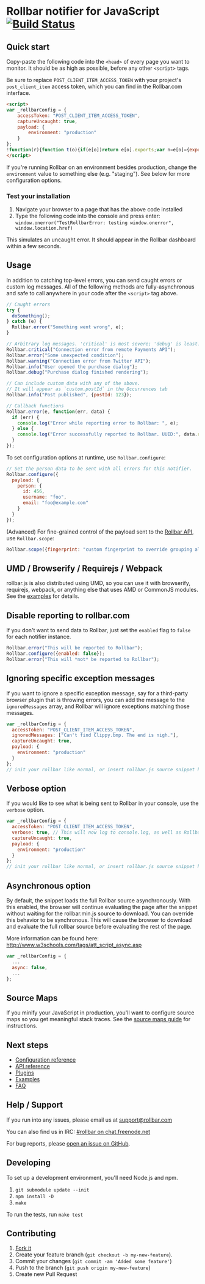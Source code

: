 # Rollbar notifier for JavaScript [![Build Status](https://api.travis-ci.org/rollbar/rollbar.js.png?branch=v1.7.0)](https://travis-ci.org/rollbar/rollbar.js)

<!-- Sub:[TOC] -->

## Quick start

Copy-paste the following code into the ```<head>``` of every page you want to monitor. It should be as high as possible, before any other ```<script>``` tags.

<!-- RemoveNextIfProject -->
Be sure to replace ```POST_CLIENT_ITEM_ACCESS_TOKEN``` with your project's ```post_client_item``` access token, which you can find in the Rollbar.com interface.

<!-- EditableTextAreaStart -->
<!-- RemoveNext -->
```html
<script>
var _rollbarConfig = {
    accessToken: "POST_CLIENT_ITEM_ACCESS_TOKEN",
    captureUncaught: true,
    payload: {
        environment: "production"
    }
};
!function(r){function t(o){if(e[o])return e[o].exports;var n=e[o]={exports:{},id:o,loaded:!1};return r[o].call(n.exports,n,n.exports,t),n.loaded=!0,n.exports}var e={};return t.m=r,t.c=e,t.p="",t(0)}([function(r,t,e){"use strict";var o=e(1).Rollbar,n=e(2),a="https://d37gvrvc0wt4s1.cloudfront.net/js/v1.6/rollbar.min.js";_rollbarConfig.rollbarJsUrl=_rollbarConfig.rollbarJsUrl||a;var i=o.init(window,_rollbarConfig),l=n(i,_rollbarConfig);i.loadFull(window,document,!1,_rollbarConfig,l)},function(r,t){"use strict";function e(){var r=window.console;r&&"function"==typeof r.log&&r.log.apply(r,arguments)}function o(r,t){return t=t||e,function(){try{return r.apply(this,arguments)}catch(e){t("Rollbar internal error:",e)}}}function n(r,t,e){window._rollbarWrappedError&&(e[4]||(e[4]=window._rollbarWrappedError),e[5]||(e[5]=window._rollbarWrappedError._rollbarContext),window._rollbarWrappedError=null),r.uncaughtError.apply(r,e),t&&t.apply(window,e)}function a(r){this.shimId=++u,this.notifier=null,this.parentShim=r,this.logger=e,this._rollbarOldOnError=null}function i(r){var t=a;return o(function(){if(this.notifier)return this.notifier[r].apply(this.notifier,arguments);var e=this,o="scope"===r;o&&(e=new t(this));var n=Array.prototype.slice.call(arguments,0),a={shim:e,method:r,args:n,ts:new Date};return window._rollbarShimQueue.push(a),o?e:void 0})}function l(r,t){if(t.hasOwnProperty&&t.hasOwnProperty("addEventListener")){var e=t.addEventListener;t.addEventListener=function(t,o,n){e.call(this,t,r.wrap(o),n)};var o=t.removeEventListener;t.removeEventListener=function(r,t,e){o.call(this,r,t&&t._wrapped?t._wrapped:t,e)}}}var u=0;a.init=function(r,t){var e=t.globalAlias||"Rollbar";if("object"==typeof r[e])return r[e];r._rollbarShimQueue=[],r._rollbarWrappedError=null,t=t||{};var i=new a;return o(function(){if(i.configure(t),t.captureUncaught){i._rollbarOldOnError=r.onerror,r.onerror=function(){var r=Array.prototype.slice.call(arguments,0);n(i,i._rollbarOldOnError,r)};var o,a,u="EventTarget,Window,Node,ApplicationCache,AudioTrackList,ChannelMergerNode,CryptoOperation,EventSource,FileReader,HTMLUnknownElement,IDBDatabase,IDBRequest,IDBTransaction,KeyOperation,MediaController,MessagePort,ModalWindow,Notification,SVGElementInstance,Screen,TextTrack,TextTrackCue,TextTrackList,WebSocket,WebSocketWorker,Worker,XMLHttpRequest,XMLHttpRequestEventTarget,XMLHttpRequestUpload".split(",");for(o=0;o<u.length;++o)a=u[o],r[a]&&r[a].prototype&&l(i,r[a].prototype)}return r[e]=i,i},i.logger)()},a.prototype.loadFull=function(r,t,e,n,a){var i=function(){var t;if(void 0===r._rollbarPayloadQueue){var e,o,n,i;for(t=new Error("rollbar.js did not load");e=r._rollbarShimQueue.shift();)for(n=e.args,i=0;i<n.length;++i)if(o=n[i],"function"==typeof o){o(t);break}}"function"==typeof a&&a(t)},l=!1,u=t.createElement("script"),s=t.getElementsByTagName("script")[0],p=s.parentNode;u.src=n.rollbarJsUrl,u.async=!e,u.onload=u.onreadystatechange=o(function(){if(!(l||this.readyState&&"loaded"!==this.readyState&&"complete"!==this.readyState)){u.onload=u.onreadystatechange=null;try{p.removeChild(u)}catch(r){}l=!0,i()}},this.logger),p.insertBefore(u,s)},a.prototype.wrap=function(r,t){try{var e;if(e="function"==typeof t?t:function(){return t||{}},"function"!=typeof r)return r;if(r._isWrap)return r;if(!r._wrapped){r._wrapped=function(){try{return r.apply(this,arguments)}catch(t){throw t._rollbarContext=e()||{},t._rollbarContext._wrappedSource=r.toString(),window._rollbarWrappedError=t,t}},r._wrapped._isWrap=!0;for(var o in r)r.hasOwnProperty(o)&&(r._wrapped[o]=r[o])}return r._wrapped}catch(n){return r}};for(var s="log,debug,info,warn,warning,error,critical,global,configure,scope,uncaughtError".split(","),p=0;p<s.length;++p)a.prototype[s[p]]=i(s[p]);r.exports={Rollbar:a,_rollbarWindowOnError:n}},function(r,t){"use strict";r.exports=function(r,t){return function(e){if(!e&&!window._rollbarInitialized){var o=window.RollbarNotifier,n=t||{},a=n.globalAlias||"Rollbar",i=window.Rollbar.init(n,r);i._processShimQueue(window._rollbarShimQueue||[]),window[a]=i,window._rollbarInitialized=!0,o.processPayloads()}}}}]);
</script>
```
<!-- RemovePrev -->
<!-- EditableTextAreaEnd -->

If you're running Rollbar on an environment besides production, change the ```environment``` value to something else (e.g. "staging"). See below for more configuration options.

### Test your installation

1. Navigate your browser to a page that has the above code installed
2. Type the following code into the console and press enter: ```window.onerror("TestRollbarError: testing window.onerror", window.location.href)```

This simulates an uncaught error. It should appear in the Rollbar dashboard within a few seconds.

## Usage

In addition to catching top-level errors, you can send caught errors or custom log messages. All of the following methods are fully-asynchronous and safe to call anywhere in your code after the ```<script>``` tag above.

```js
// Caught errors
try {
  doSomething();
} catch (e) {
  Rollbar.error("Something went wrong", e);
}

// Arbitrary log messages. 'critical' is most severe; 'debug' is least.
Rollbar.critical("Connection error from remote Payments API");
Rollbar.error("Some unexpected condition");
Rollbar.warning("Connection error from Twitter API");
Rollbar.info("User opened the purchase dialog");
Rollbar.debug("Purchase dialog finished rendering");

// Can include custom data with any of the above.
// It will appear as `custom.postId` in the Occurrences tab
Rollbar.info("Post published", {postId: 123});

// Callback functions
Rollbar.error(e, function(err, data) {
  if (err) {
    console.log("Error while reporting error to Rollbar: ", e);
  } else {
    console.log("Error successfully reported to Rollbar. UUID:", data.result.uuid);
  }
});
```

To set configuration options at runtime, use `Rollbar.configure`:

```js
// Set the person data to be sent with all errors for this notifier.
Rollbar.configure({
  payload: {
    person: {
      id: 456,
      username: "foo",
      email: "foo@example.com"
    }
  }
});
```

(Advanced) For fine-grained control of the payload sent to the [Rollbar API](https://rollbar.com/docs/api_items/), use `Rollbar.scope`:

```js
Rollbar.scope({fingerprint: "custom fingerprint to override grouping algorithm"}).error(err);
```

## UMD / Browserify / Requirejs / Webpack

rollbar.js is also distributed using UMD, so you can use it with browserify, requirejs, webpack, or anything else that uses AMD or CommonJS modules. See the [examples](https://github.com/rollbar/rollbar.js/tree/master/examples) for details.

## Disable reporting to rollbar.com

If you don't want to send data to Rollbar, just set the `enabled` flag to `false` for each notifier instance.

```js
Rollbar.error("This will be reported to Rollbar");
Rollbar.configure({enabled: false});
Rollbar.error("This will *not* be reported to Rollbar");
```

## Ignoring specific exception messages

If you want to ignore a specific exception message, say for a third-party browser plugin
that is throwing errors, you can add the message to the `ignoredMessages` array,
and Rollbar will ignore exceptions matching those messages.


```js
var _rollbarConfig = {
  accessToken: "POST_CLIENT_ITEM_ACCESS_TOKEN",
  ignoredMessages: ["Can't find Clippy.bmp. The end is nigh."],
  captureUncaught: true,
  payload: {
    environment: "production"
  }
};
// init your rollbar like normal, or insert rollbar.js source snippet here
```

## Verbose option

If you would like to see what is being sent to Rollbar in your console, use the
`verbose` option.

```js
var _rollbarConfig = {
  accessToken: "POST_CLIENT_ITEM_ACCESS_TOKEN",
  verbose: true, // This will now log to console.log, as well as Rollbar  
  captureUncaught: true,
  payload: {
    environment: "production"
  }
};
// init your rollbar like normal, or insert rollbar.js source snippet here
```

## Asynchronous option

By default, the snippet loads the full Rollbar source asynchronously. With this enabled, the browser will
continue evaluating the page after the snippet without waiting for the rollbar.min.js source to download.
You can override this behavior to be synchronous. This will cause the browser to download and evaluate
the full rollbar source before evaluating the rest of the page.

More information can be found here: http://www.w3schools.com/tags/att_script_async.asp

```js
var _rollbarConfig = {
  ...
  async: false,
  ...
};
```

## Source Maps

If you minify your JavaScript in production, you'll want to configure source maps so you get meaningful stack traces. See the [source maps guide](https://rollbar.com/docs/guides_sourcemaps/) for instructions.

## Next steps

- [Configuration reference](https://rollbar.com/docs/notifier/rollbar.js/configuration)
- [API reference](https://rollbar.com/docs/notifier/rollbar.js/api)
- [Plugins](https://rollbar.com/docs/notifier/rollbar.js/plugins)
- [Examples](https://github.com/rollbar/rollbar.js/tree/master/examples)
- [FAQ](https://rollbar.com/docs/notifier/rollbar.js/faq)

## Help / Support

If you run into any issues, please email us at [support@rollbar.com](mailto:support@rollbar.com)

You can also find us in IRC: [#rollbar on chat.freenode.net](irc://chat.freenode.net/rollbar)

For bug reports, please [open an issue on GitHub](https://github.com/rollbar/rollbar.js/issues/new).

## Developing

To set up a development environment, you'll need Node.js and npm.

1. `git submodule update --init`
2. `npm install -D`
3. `make`

To run the tests, run `make test`

## Contributing

1. [Fork it](https://github.com/rollbar/rollbar.js)
2. Create your feature branch (```git checkout -b my-new-feature```).
3. Commit your changes (```git commit -am 'Added some feature'```)
4. Push to the branch (```git push origin my-new-feature```)
5. Create new Pull Request
